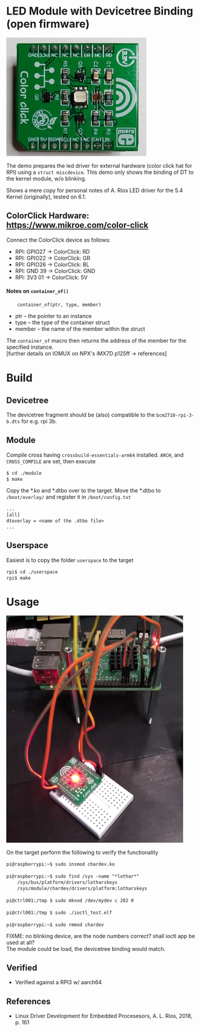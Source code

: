 # LED Module with Devicetree Binding (open firmware)

![ColorClick Board](pics/colorclick.png)  

The demo prepares the led driver for external hardware (color click
hat for RPI) using a `struct miscdevice`. This demo only shows the
binding of DT to the kernel module, w/o blinking.  

Shows a mere copy for personal notes of A. Rios LED driver for the 5.4
Kernel (originally), tested on 6.1.  

## ColorClick Hardware: https://www.mikroe.com/color-click

Connect the ColorClick device as follows:  
- RPI: GPIO27 -> ColorClick: RD
- RPI: GPIO22 -> ColorClick: GR
- RPI: GPIO26 -> ColorClick: BL
- RPI: GND 39 -> ColorClick: GND
- RPI: 3V3 01 -> ColorClick: 5V

#### Notes on `container_of()`

```
    container_of(ptr, type, member)
```

* ptr – the pointer to an instance
* type – the type of the container struct
* member – the name of the member within the struct

The `container_of` macro then returns the address of the member for the specified instance.  
[further details on IOMUX on NPX's iMX7D p125ff -> references]  


# Build

## Devicetree
The devicetree fragment should be (also) compatible to the `bcm2710-rpi-3-b.dts` for e.g. rpi 3b.  

## Module
Compile cross having ``crossbuild-essentials-arm64`` installed. `ARCH`, and `CROSS_COMPILE` are set, then execute  
```
$ cd ./module
$ make
```
Copy the *.ko and *.dtbo over to the target. Move the *.dtbo to `/boot/overlay/` and register it in `/boot/config.txt`  

```
...
[all]
dtoverlay = <name of the .dtbo file>
...
```

## Userspace
Easiest is to copy the folder `userspace`  to the target  
```
rpi$ cd ./userspace
rpi$ make
```

# Usage

![Setup](pics/setup.png)  

On the target perform the following to verify the functionality  
```
pi@raspberrypi:~$ sudo insmod chardev.ko

pi@raspberrypi:~$ sudo find /sys -name "*lothar*"
    /sys/bus/platform/drivers/lotharskeys
    /sys/module/chardev/drivers/platform:lotharskeys

pi@ctrl001:/tmp $ sudo mknod /dev/mydev c 202 0

pi@ctrl001:/tmp $ sudo ./ioctl_test.elf

pi@raspberrypi:~$ sudo rmmod chardev
```
FIXME: no blinking device, are the node numbers correct? shall ioctl app be used at all?   
The module could be load, the devicetree binding would match.  

## Verified
* Verified against a RPI3 w/ aarch64

## References
* Linux Driver Development for Embedded Procesesors, A. L. Rios, 2018, p. 161
